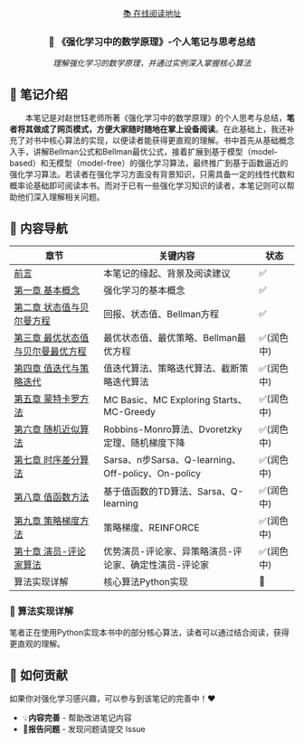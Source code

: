 <div align="center">
  <p><a href="https://wgyhhhh.github.io/Mathematical-Foundations-of-Reinforcement-Learning-Notes/Preface1/">📚 在线阅读地址</a></p>
  <h3>🤖 《强化学习中的数学原理》-个人笔记与思考总结</h3>
  <p><em>理解强化学习的数学原理，并通过实例深入掌握核心算法</em></p>
</div>

## 🎯 笔记介绍

&emsp;&emsp;本笔记是对赵世钰老师所著《强化学习中的数学原理》的个人思考与总结，**笔者将其做成了网页模式，方便大家随时随地在掌上设备阅读**。在此基础上，我还补充了对书中核心算法的实现，以便读者能获得更直观的理解。书中首先从基础概念入手，讲解Bellman公式和Bellman最优公式，接着扩展到基于模型（model-based）和无模型（model-free）的强化学习算法，最终推广到基于函数逼近的强化学习算法。若读者在强化学习方面没有背景知识，只需具备一定的线性代数和概率论基础即可阅读本书。而对于已有一些强化学习知识的读者，本笔记则可以帮助他们深入理解相关问题。

## 📖 内容导航

| 章节 | 关键内容 | 状态 |
| --- | --- | --- |
| [前言](https://wgyhhhh.github.io/Mathematical-Foundations-of-Reinforcement-Learning-Notes/Preface1/) | 本笔记的缘起、背景及阅读建议 | ✅ |
| [第一章 基本概念](https://wgyhhhh.github.io/Mathematical-Foundations-of-Reinforcement-Learning-Notes/Chapter-1/intro/) | 强化学习的基本概念 | ✅ |
| [第二章 状态值与贝尔曼方程](https://wgyhhhh.github.io/Mathematical-Foundations-of-Reinforcement-Learning-Notes/Chapter-2/intro/) | 回报、状态值、Bellman方程 | ✅ |
| [第三章 最优状态值与贝尔曼最优方程](https://wgyhhhh.github.io/Mathematical-Foundations-of-Reinforcement-Learning-Notes/Chapter-3/intro/) | 最优状态值、最优策略、Bellman最优方程 | ✅(润色中) |
| [第四章 值迭代与策略迭代](https://wgyhhhh.github.io/Mathematical-Foundations-of-Reinforcement-Learning-Notes/Chapter-4/intro/) | 值迭代算法、策略迭代算法、截断策略迭代算法 | ✅(润色中) |
| [第五章 蒙特卡罗方法](https://wgyhhhh.github.io/Mathematical-Foundations-of-Reinforcement-Learning-Notes/Chapter-5/intro/) | MC Basic、MC Exploring Starts、MC-Greedy | ✅(润色中) |
| [第六章 随机近似算法](https://wgyhhhh.github.io/Mathematical-Foundations-of-Reinforcement-Learning-Notes/Chapter-6/intro/) | Robbins-Monro算法、Dvoretzky定理、随机梯度下降 | ✅(润色中) |
| [第七章 时序差分算法](https://wgyhhhh.github.io/Mathematical-Foundations-of-Reinforcement-Learning-Notes/Chapter-7/intro/) | Sarsa、n步Sarsa、Q-learning、 Off-policy、On-policy| ✅(润色中) |
| [第八章 值函数方法](https://wgyhhhh.github.io/Mathematical-Foundations-of-Reinforcement-Learning-Notes/Chapter-8/intro/) | 基于值函数的TD算法、Sarsa、Q-learning | ✅(润色中) |
| [第九章 策略梯度方法](https://wgyhhhh.github.io/Mathematical-Foundations-of-Reinforcement-Learning-Notes/Chapter-9/intro/) | 策略梯度、REINFORCE | ✅(润色中) |
| [第十章 演员-评论家算法](https://wgyhhhh.github.io/Mathematical-Foundations-of-Reinforcement-Learning-Notes/Chapter-10/intro/) | 优势演员-评论家、异策略演员-评论家、确定性演员-评论家 | ✅(润色中) |
| 算法实现详解 | 核心算法Python实现 | 🚧 |

### 🚧 算法实现详解

笔者正在使用Python实现本书中的部分核心算法，读者可以通过结合阅读，获得更直观的理解。

## 🤝 如何贡献

如果你对强化学习感兴趣，可以参与到该笔记的完善中！❤️

- 💡**内容完善** - 帮助改进笔记内容
- 📝**报告问题** - 发现问题请提交 Issue
